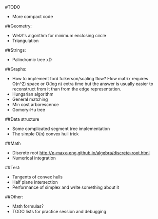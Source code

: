 #TODO

* More compact code

##Geometry:
* Welzl's algorithm for minimum enclosing circle
* Triangulation

##Strings:
* Palindromic tree xD

##Graphs:
* How to implement ford fulkerson/scaling flow? Flow matrix requires O(n^2) space or O(log n) extra time but the answer is usually easier to reconstruct from it than from the edge representation.
* Hungarian algorithm
* General matching
* Min cost arborescence
* Gomory-Hu tree

##Data structure
* Some complicated segment tree implementation
* The simple O(n) convex hull trick

##Math
* Discrete root http://e-maxx-eng.github.io/algebra/discrete-root.html
* Numerical integration

##Test:
* Tangents of convex hulls
* Half plane intersection
* Performance of simplex and write something about it

##Other:
* Math formulas?
* TODO lists for practice session and debugging
